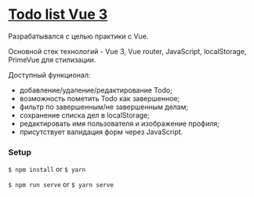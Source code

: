 # [Todo list Vue 3](https://mesto-new.now.sh/) 

Разрабатывался с целью практики с Vue.

Основной стек технологий - Vue 3, Vue router, JavaScript, localStorage, PrimeVue для стилизации.

Доступный функционал: 
  * добавление/удаление/редактирование Todo;
  * возможность пометить Todo как завершенное;
  * фильтр по завершенным/не завершенным делам; 
  * сохранение списка дел в localStorage; 
  * редактировать имя пользователя и изображение профиля; 
  * присутствует валидация форм через JavaScript.

### Setup

`$ npm install` or `$ yarn`

`$ npm run serve` or `$ yarn serve`

